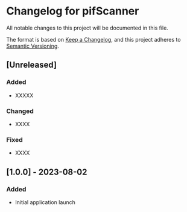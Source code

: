 ﻿# Changelog for pifScanner

All notable changes to this project will be documented in this file.

The format is based on [Keep a Changelog](https://keepachangelog.com/en/1.0.0/),
and this project adheres to [Semantic Versioning](https://semver.org/spec/v2.0.0.html).

## [Unreleased]

### Added
- XXXXX

### Changed 
- XXXX

### Fixed 
- XXXX

## [1.0.0] - 2023-08-02
### Added
- Initial application launch